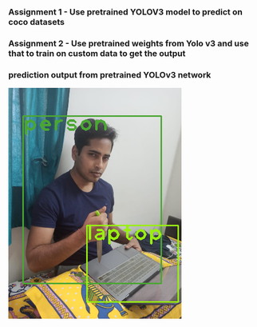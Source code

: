 ### Assignment 1 - Use pretrained YOLOV3 model to predict on coco datasets
### Assignment 2 - Use pretrained weights from Yolo v3 and use that to train on custom data to get the output

### prediction output from pretrained YOLOv3 network
![image_prediction](https://github.com/nitinranjansharma/EVA5B2/blob/main/s13/prediction/prediction_image.png)
